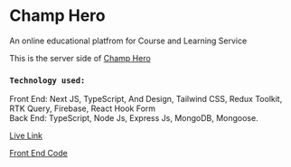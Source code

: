 # Champ Hero

An online educational platfrom for Course and Learning Service

This is the server side of [Champ Hero](https://champ-hero.vercel.app)

### `Technology used:`

Front End: Next JS, TypeScript, And Design, Tailwind CSS, Redux Toolkit, RTK Query, Firebase, React Hook Form</br>
Back End: TypeScript, Node Js, Express Js, MongoDB, Mongoose. </br>

[Live Link](https://champ-hero-backend.vercel.app/)

[Front End Code](https://github.com/champmahfuz/Champ-Hero-Frontend)
